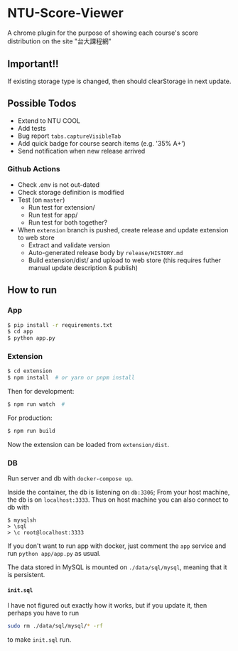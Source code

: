 # NTU-Score-Viewer

A chrome plugin for the purpose of showing each course's score distribution on the site "台大課程網"

## Important!!

If existing storage type is changed, then should clearStorage in next update.

## Possible Todos

-  Extend to NTU COOL
-  Add tests
-  Bug report `tabs.captureVisibleTab`
-  Add quick badge for course search items (e.g. '35% A+')
-  Send notification when new release arrived

### Github Actions

-  Check .env is not out-dated
-  Check storage definition is modified
-  Test (on `master`)
   -  Run test for extension/
   -  Run test for app/
   -  Run test for both together?
-  When `extension` branch is pushed, create release and update extension to web store
   -  Extract and validate version
   -  Auto-generated release body by `release/HISTORY.md`
   -  Build extension/dist/ and upload to web store (this requires futher manual update description & publish)

## How to run

### App

```bash
$ pip install -r requirements.txt
$ cd app
$ python app.py
```

### Extension

```bash
$ cd extension
$ npm install  # or yarn or pnpm install
```

Then for development:

```bash
$ npm run watch  #
```

For production:

```bash
$ npm run build
```

Now the extension can be loaded from `extension/dist`.

### DB

Run server and db with `docker-compose up`.

Inside the container, the db is listening on `db:3306`; From your host machine, the db is on `localhost:3333`. Thus on host machine you can also connect to db with

```
$ mysqlsh
> \sql
> \c root@localhost:3333
```

If you don't want to run app with docker, just comment the `app` service and run `python app/app.py` as usual.

The data stored in MySQL is mounted on `./data/sql/mysql`, meaning that it is persistent.

#### `init.sql`

I have not figured out exactly how it works, but if you update it, then perhaps you have to run

```bash
sudo rm ./data/sql/mysql/* -rf
```

to make `init.sql` run.
